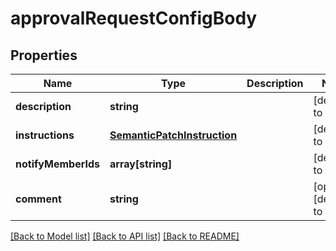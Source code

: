 # approvalRequestConfigBody

## Properties
Name | Type | Description | Notes
------------ | ------------- | ------------- | -------------
**description** | **string** |  | [default to null]
**instructions** | [**SemanticPatchInstruction**](SemanticPatchInstruction.md) |  | [default to null]
**notifyMemberIds** | **array[string]** |  | [default to null]
**comment** | **string** |  | [optional] [default to null]

[[Back to Model list]](../README.md#documentation-for-models) [[Back to API list]](../README.md#documentation-for-api-endpoints) [[Back to README]](../README.md)


